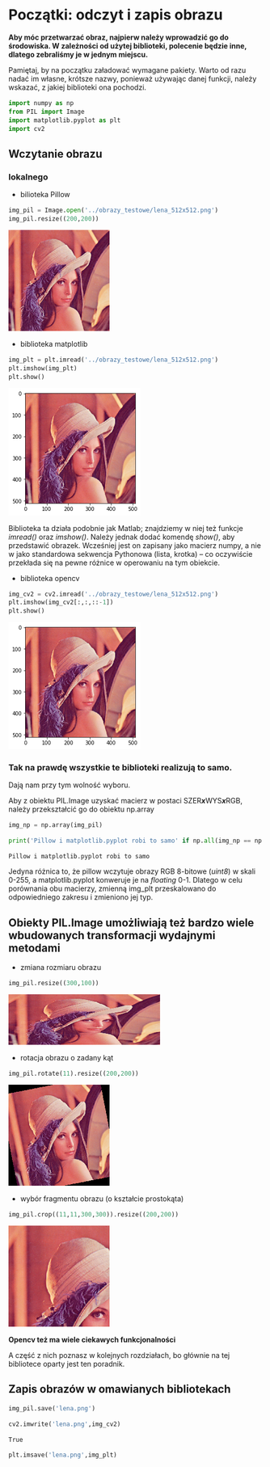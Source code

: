 
# Początki: odczyt i zapis obrazu

**Aby móc przetwarzać obraz, najpierw należy wprowadzić go do środowiska. W zależności od użytej biblioteki, polecenie będzie inne, dlatego zebraliśmy je w jednym miejscu.**

Pamiętaj, by na początku załadować wymagane pakiety. Warto od razu nadać im własne, krótsze nazwy, ponieważ używając danej funkcji, należy wskazać, z&nbsp;jakiej biblioteki ona pochodzi. 


```python
import numpy as np
from PIL import Image
import matplotlib.pyplot as plt
import cv2
```

## Wczytanie obrazu

### lokalnego

* bilioteka Pillow


```python
img_pil = Image.open('../obrazy_testowe/lena_512x512.png')
img_pil.resize((200,200))
```




![png](2_CV_Wstep_files/2_CV_Wstep_7_0.png)



* biblioteka matplotlib


```python
img_plt = plt.imread('../obrazy_testowe/lena_512x512.png')
plt.imshow(img_plt)
plt.show()
```


![png](2_CV_Wstep_files/2_CV_Wstep_9_0.png)


Biblioteka ta działa podobnie jak Matlab; znajdziemy w niej też funkcje _imread()_ oraz _imshow()_. Należy jednak dodać komendę _show()_, aby przedstawić obrazek. Wcześniej jest on zapisany jako macierz numpy, a nie w jako standardowa sekwencja Pythonowa (lista, krotka) – co oczywiście przekłada się na pewne różnice w operowaniu na tym obiekcie.

* biblioteka opencv


```python
img_cv2 = cv2.imread('../obrazy_testowe/lena_512x512.png')
plt.imshow(img_cv2[:,:,::-1])
plt.show()
```


![png](2_CV_Wstep_files/2_CV_Wstep_12_0.png)


### Tak na prawdę wszystkie te biblioteki realizują to samo.

Dają nam przy tym wolność wyboru. 

Aby z obiektu PIL.Image uzyskać macierz w postaci SZER***x***WYS***x***RGB, należy przekształcić go do obiektu np.array


```python
img_np = np.array(img_pil)
```


```python
print('Pillow i matplotlib.pyplot robi to samo' if np.all(img_np == np.uint8(img_plt*255)) else 'robią co innego')
```

    Pillow i matplotlib.pyplot robi to samo


Jedyna różnica to, że pillow wczytuje obrazy RGB 8-bitowe (*uint8*) w skali 0-255, a matplotlib.pyplot konweruje je na *floating* 0-1. Dlatego w celu porównania obu macierzy, zmienną img_plt przeskalowano do odpowiedniego zakresu i zmieniono jej typ.

## Obiekty PIL.Image umożliwiają też bardzo wiele wbudowanych transformacji wydajnymi metodami

* zmiana rozmiaru obrazu


```python
img_pil.resize((300,100))
```




![png](2_CV_Wstep_files/2_CV_Wstep_20_0.png)



* rotacja obrazu o zadany kąt


```python
img_pil.rotate(11).resize((200,200))
```




![png](2_CV_Wstep_files/2_CV_Wstep_22_0.png)



* wybór fragmentu obrazu (o kształcie prostokąta)


```python
img_pil.crop((11,11,300,300)).resize((200,200))
```




![png](2_CV_Wstep_files/2_CV_Wstep_24_0.png)



**Opencv też ma wiele ciekawych funkcjonalności**

A część z nich poznasz w kolejnych rozdziałach, bo głównie na tej bibliotece oparty jest ten poradnik.

## Zapis obrazów w omawianych bibliotekach


```python
img_pil.save('lena.png')
```


```python
cv2.imwrite('lena.png',img_cv2)
```




    True




```python
plt.imsave('lena.png',img_plt)
```
